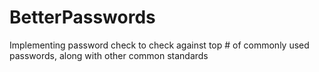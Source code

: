 # BetterPasswords
Implementing password check to check against top # of commonly used passwords, along with other common standards
